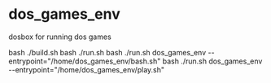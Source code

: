 # dos_games_env
dosbox for running dos games


bash ./build.sh
bash ./run.sh
bash ./run.sh dos_games_env --entrypoint="/home/dos_games_env/bash.sh"
bash ./run.sh dos_games_env --entrypoint="/home/dos_games_env/play.sh"

